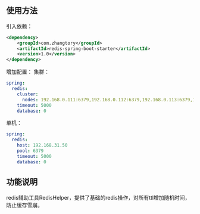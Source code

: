 ## 使用方法
引入依赖：
```xml
<dependency>
    <groupId>com.zhangtory</groupId>
    <artifactId>redis-spring-boot-starter</artifactId>
    <version>1.0</version>
</dependency>
```
增加配置：
集群：
```yml
spring:
  redis:
    cluster:
      nodes: 192.168.0.111:6379,192.168.0.112:6379,192.168.0.113:6379,192.168.0.114:6379,192.168.0.115:6379,192.168.0.116:6379
    timeout: 5000
    database: 0
```
单机：
```yml
spring:
  redis:    
    host: 192.168.31.50
    pool: 6379 
    timeout: 5000
    database: 0  
```
 
## 功能说明

redis辅助工具RedisHelper，提供了基础的redis操作，对所有ttl增加随机时间，防止缓存雪崩。
